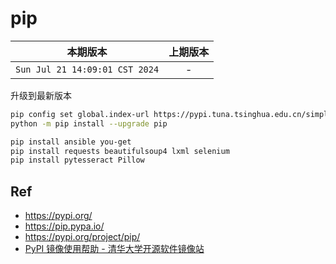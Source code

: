 # pip

|本期版本|上期版本
|:---:|:---:
`Sun Jul 21 14:09:01 CST 2024` | -

升级到最新版本

```bash
pip config set global.index-url https://pypi.tuna.tsinghua.edu.cn/simple
python -m pip install --upgrade pip
```

```bash
pip install ansible you-get
pip install requests beautifulsoup4 lxml selenium
pip install pytesseract Pillow
```

## Ref

* <https://pypi.org/>
* <https://pip.pypa.io/>
* <https://pypi.org/project/pip/>
* [PyPI 镜像使用帮助 - 清华大学开源软件镜像站](https://mirrors.tuna.tsinghua.edu.cn/help/pypi/)